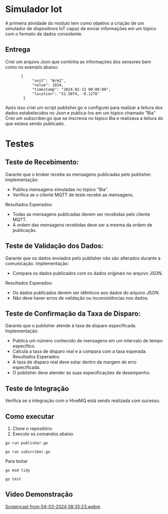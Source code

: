 # Simulador Iot
A primeira atividade do módulo tem como objetivo a criação de um simulador de dispositivos IoT capaz de enviar informações em um tópico com o formato de dados consistente.

## Entrega
Criei um arquivo Json que continha as informações dos sensores bem como no exemplo abaixo:
```
       {
            "unit": "W/m2",
            "value": 1024,
            "timestamp": "2024-02-13 00:00:00",
            "location": "51.5074, -0.1278"  
        }
```
Após isso criei um script publisher.go e configurei para realizar a leitura dos dados estabelecidos no Json e publica-los em um tópico chamado "Bia"
Criei um subscriber.go que se inscrevia no tópico Bia e realizava a leitura do que estava sendo publicado.
# Testes

## Teste de Recebimento:
Garante que o broker recebe as mensagens publicadas pelo publisher.
Implementação:
- Publica mensagens simuladas no tópico "Bia".
- Verifica se o cliente MQTT de teste recebe as mensagens.

Resultados Esperados:
- Todas as mensagens publicadas devem ser recebidas pelo cliente MQTT.
- A ordem das mensagens recebidas deve ser a mesma da ordem de publicação.

## Teste de Validação dos Dados:
Garante que os dados enviados pelo publisher não são alterados durante a comunicação.
Implementação:
- Compara os dados publicados com os dados originais no arquivo JSON.

Resultados Esperados:
- Os dados publicados devem ser idênticos aos dados do arquivo JSON.
- Não deve haver erros de validação ou inconsistências nos dados.

## Teste de Confirmação da Taxa de Disparo:
Garante que o publisher atende à taxa de disparo especificada.
Implementação:
- Publica um número conhecido de mensagens em um intervalo de tempo específico.
- Calcula a taxa de disparo real e a compara com a taxa esperada.
Resultados Esperados:
- A taxa de disparo real deve estar dentro da margem de erro especificada.
- O publisher deve atender às suas especificações de desempenho.

## Teste de Integração 
Verifica se a integração com o HiveMQ está sendo realizada com sucesso.
  
## Como executar 
1) Clone o repositório
2) Execute os comandos abaixo
```
go run publisher.go
```
```
go run subscriber.go
```
Para testar
```
go mod tidy
```
```
go test
```

## Video Demonstração
[Screencast from 04-03-2024 08:35:23.webm](https://github.com/Bianca-Cassemiro/modulo-9/assets/99203402/82b084f5-4668-4fe6-8456-fa200d385a6a)

